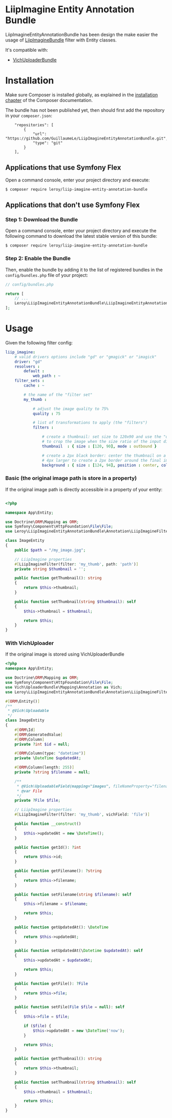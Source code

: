 # LiipImagine Entity Annotation Bundle

LiipImagineEntityAnnotationBundle has been design the make easier the usage of [LiipImagineBundle](https://github.com/liip/LiipImagineBundle) filter with Entity classes.

It's compatible with:
- [VichUploaderBundle](https://github.com/dustin10/VichUploaderBundle)

Installation
============

Make sure Composer is installed globally, as explained in the
[installation chapter](https://getcomposer.org/doc/00-intro.md)
of the Composer documentation.

The bundle has not been published yet, then should first add the repository in your `composer.json`: 
```
    "repositories": [
        {
            "url": "https://github.com/GuillaumeLe/LiipImagineEntityAnnotationBundle.git",
            "type": "git"
        }
    ],
```

Applications that use Symfony Flex
----------------------------------

Open a command console, enter your project directory and execute:

```console
$ composer require leroy/liip-imagine-entity-annotation-bundle
```

Applications that don't use Symfony Flex
----------------------------------------

### Step 1: Download the Bundle

Open a command console, enter your project directory and execute the
following command to download the latest stable version of this bundle:

```console
$ composer require leroy/liip-imagine-entity-annotation-bundle
```

### Step 2: Enable the Bundle

Then, enable the bundle by adding it to the list of registered bundles
in the `config/bundles.php` file of your project:

```php
// config/bundles.php

return [
    // ...
    Leroy\LiipImagineEntityAnnotationBundle\LiipImagineEntityAnnotationBundle::class => ['all' => true],
];
```

Usage
=====
Given the following filter config:
```yaml
liip_imagine:
    # valid drivers options include "gd" or "gmagick" or "imagick"
    driver: "gd"
    resolvers :
        default :
            web_path : ~
    filter_sets :
        cache : ~

        # the name of the "filter set"
        my_thumb :

            # adjust the image quality to 75%
            quality : 75

            # list of transformations to apply (the "filters")
            filters :

                # create a thumbnail: set size to 120x90 and use the "outbound" mode
                # to crop the image when the size ratio of the input differs
                thumbnail  : { size : [120, 90], mode : outbound }

                # create a 2px black border: center the thumbnail on a black background
                # 4px larger to create a 2px border around the final image
                background : { size : [124, 94], position : center, color : '#000000' }
```

### Basic (the original image path is store in a property)

If the original image path is directly accessible in a property of your entity:
```php

<?php

namespace App\Entity;

use Doctrine\ORM\Mapping as ORM;
use Symfony\Component\HttpFoundation\File\File;
use Leroy\LiipImagineEntityAnnotationBundle\Annotation\LiipImagineFilter;

class ImageEntity
{
    public $path = "/my_image.jpg";

    // LiipImagine properties
    #[LiipImagineFilter(filter: 'my_thumb', path: 'path')]
    private string $thumbnail = '';

    public function getThumbnail(): string
    {
        return $this->thumbnail;
    }

    public function setThumbnail(string $thumbnail): self
    {
        $this->thumbnail = $thumbnail;

        return $this;
    }
}

```

### With VichUploader

If the original image is stored using VichUploaderBundle
```php
<?php
namespace App\Entity;

use Doctrine\ORM\Mapping as ORM;
use Symfony\Component\HttpFoundation\File\File;
use Vich\UploaderBundle\Mapping\Annotation as Vich;
use Leroy\LiipImagineEntityAnnotationBundle\Annotation\LiipImagineFilter;

#[ORM\Entity()]
/**
 * @Vich\Uploadable
 */
class ImageEntity
{
    #[ORM\Id]
    #[ORM\GeneratedValue]
    #[ORM\Column]
    private ?int $id = null;

    #[ORM\Column(type: "datetime")]
    private \DateTime $updatedAt;

    #[ORM\Column(length: 255)]
    private ?string $filename = null;

    /**
     * @Vich\UploadableField(mapping="images", fileNameProperty="filename")
     * @var File
     */
    private ?File $file;

    // LiipImagine properties
    #[LiipImagineFilter(filter: 'my_thumb', vichField: 'file')]

    public function __construct()
    {
        $this->updatedAt = new \DateTime();
    }

    public function getId(): ?int
    {
        return $this->id;
    }

    public function getFilename(): ?string
    {
        return $this->filename;
    }

    public function setFilename(string $filename): self
    {
        $this->filename = $filename;

        return $this;
    }

    public function getUpdatedAt(): \DateTime
    {
        return $this->updatedAt;
    }

    public function setUpdatedAt(\Datetime $updatedAt): self
    {
        $this->updatedAt = $updatedAt;

        return $this;
    }

    public function getFile(): ?File
    {
        return $this->file;
    }

    public function setFile(File $file = null): self
    {
        $this->file = $file;

        if ($file) {
            $this->updatedAt = new \DateTime('now');
        }

        return $this;
    }

    public function getThumbnail(): string
    {
        return $this->thumbnail;
    }

    public function setThumbnail(string $thumbnail): self
    {
        $this->thumbnail = $thumbnail;

        return $this;
    }
}

```